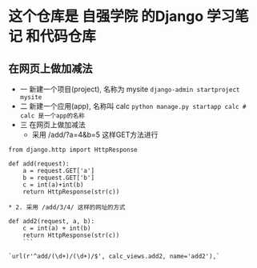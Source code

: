 # 这个仓库是 自强学院 的Django 学习笔记 和代码仓库

## 在网页上做加减法
* 一 新建一个项目(project), 名称为 mysite `django-admin startproject mysite`
* 二 新建一个应用(app), 名称叫 calc `python manage.py startapp calc # calc 是一个app的名称`
* 三 在网页上做加减法
    * 采用 /add/?a=4&b=5 这样GET方法进行

```from django.shortcuts import render
from django.http import HttpResponse
 
def add(request):
    a = request.GET['a']
    b = request.GET['b']
    c = int(a)+int(b)
    return HttpResponse(str(c))
```
    * 2. 采用 /add/3/4/ 这样的网址的方式
```
def add2(request, a, b):
    c = int(a) + int(b)
    return HttpResponse(str(c))
    ```

`url(r'^add/(\d+)/(\d+)/$', calc_views.add2, name='add2'),`